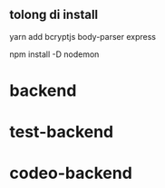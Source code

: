 ## tolong di install
yarn add bcryptjs body-parser express

npm install -D nodemon

# backend
# test-backend
# codeo-backend
